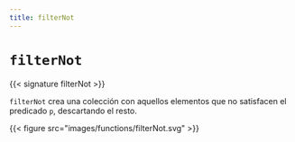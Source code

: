 ```yaml
---
title: filterNot
---
```


# `filterNot`

{{< signature filterNot >}}

`filterNot` crea una colección con aquellos elementos que no satisfacen el predicado `p`, descartando el resto.

{{< figure src="images/functions/filterNot.svg" >}}
